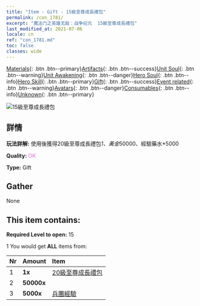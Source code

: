 ```yaml
---
title: "Item - Gift - 15級至尊成長禮包"
permalink: /con_1781/
excerpt: "魔法门之英雄无敌：战争纪元  15級至尊成長禮包"
last_modified_at: 2021-07-06
locale: cn
ref: "con_1781.md"
toc: false
classes: wide
---
```

 [Materials](/ItemsCN/){: .btn .btn--primary}[Artifacts](/ItemsCN/Artifacts/){: .btn .btn--success}[Unit Soul](/ItemsCN/UnitSoul/){: .btn .btn--warning}[Unit Awakening](/ItemsCN/UnitAwakening/){: .btn .btn--danger}[Hero Soul](/ItemsCN/HeroSoul/){: .btn .btn--info}[Hero Skill](/ItemsCN/HeroSkill/){: .btn .btn--primary}[Gift](/ItemsCN/Gift/){: .btn .btn--success}[Event related](/ItemsCN/Events/){: .btn .btn--warning}[Avatars](/ItemsCN/Avatars/){: .btn .btn--danger}[Consumables](/ItemsCN/Consumables/){: .btn .btn--info}[Unknown](/ItemsCN/Unknown/){: .btn .btn--primary}

 ![15級至尊成長禮包](/images/t/i_907221.png)

## 詳情
 **玩法詳解:** 使用後獲得20級至尊成長禮包*1、黃金*50000、經驗藥水*5000

 **Quality:** <span style="color: #DA70D6">OK</span>

 **Type:** Gift

## Gather

  None

## This item contains:

 **Required Level to open:** 15

 1 You would get **ALL** items  from:

  | Nr | Amount |     Item    |
  |:---|:-------|:------------|
  | 1 |  **1x** | [20級至尊成長禮包](/cn/Items/con_1782/) |  | 
  | 2 |  **50000x** | <i class="fas fa-coins"/> |  | 
  | 3 |  **5000x** | [兵團經驗](/cn/Items/con_902/) |  | 
